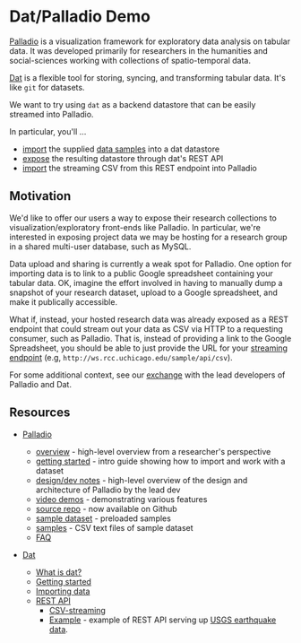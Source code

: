 # Dat/Palladio Demo

[Palladio](http://palladio.designhumanities.org) is a visualization framework for exploratory data analysis on tabular data.  It was developed primarily for researchers in the humanities and social-sciences working with collections of spatio-temporal data.

[Dat](http://dat-data.com/) is a flexible tool for storing, syncing, and
transforming tabular data.  It's like `git` for datasets.

We want to try using `dat` as a backend datastore that can be easily streamed
into Palladio.

In particular, you'll ...

* [import](https://github.com/maxogden/dat/blob/master/docs/importing.md) the supplied [data samples](samples/csv) into a dat datastore
* [expose](https://github.com/maxogden/dat/blob/master/docs/rest-api.md) the resulting datastore through dat's REST API
* [import](http://palladio.designhumanities.org/#/upload) the streaming CSV from this REST endpoint into Palladio


## Motivation

We'd like to offer our users a way to expose their research collections to 
visualization/exploratory front-ends like Palladio.  In particular, we're interested in exposing project data we may be hosting for a research group in a shared multi-user database, such as MySQL.  

Data upload and sharing is currently a weak spot for Palladio.  One
option for importing data is to link to a public Google spreadsheet containing your tabular data.  OK, imagine the effort involved in having to manually dump a snapshot of your research dataset, upload to a Google spreadsheet, and make it publically accessible.

What if, instead, your hosted research data was already exposed as a REST
endpoint that could stream out your data as CSV via HTTP to a requesting
consumer, such as Palladio.  That is, instead of providing a link to the Google
Spreadsheet, you should be able to just provide the URL for your [streaming
endpoint](http://t.co/kFLTs4W0Lp) (e.g, `http://ws.rcc.uchicago.edu/sample/api/csv`).

For some additional context, see our [exchange](https://twitter.com/joyrexus/status/504376293408768000) with the lead developers of Palladio and Dat.


## Resources

* [Palladio](http://palladio.designhumanities.org)
  * [overview](http://hestia.open.ac.uk/palladio-humanities-thinking-about-data-visualization/) - high-level overview from a researcher's perspective
  * [getting started](http://miriamposner.com/blog/getting-started-with-palladio/) - intro guide showing how to import and work with a dataset
  * [design/dev notes](http://esjewett.com/blog/palladio) - high-level
    overview of the design and architecture of Palladio by the lead dev
  * [video demos](https://vimeo.com/athanasius/videos) - demonstrating various
    features
  * [source repo](https://github.com/humanitiesplusdesign/palladio) - now
    available on Github
  * [sample dataset](http://palladio.designhumanities.org/sample/#/upload) -
    preloaded samples
  * [samples](samples/csv) - CSV text files of sample dataset
  * [FAQ](http://hdlab.stanford.edu/lab-notebook/palladio/2014/11/18/palladio-faqs-0-8-0/)

* [Dat](http://dat-data.com/)
  * [What is dat?](https://github.com/maxogden/dat/blob/master/docs/what-is-dat.md)
  * [Getting started](https://github.com/maxogden/dat/blob/master/docs/getting-started.md)
  * [Importing data](https://github.com/maxogden/dat/blob/master/docs/importing.md)
  * [REST API](https://github.com/maxogden/dat/blob/master/docs/rest-api.md)
    * [CSV-streaming](http://t.co/kFLTs4W0Lp)
    * [Example](http://usgs-earthquakes.herokuapp.com/) - example of REST API
      serving up 
      [USGS earthquake data](https://github.com/maxogden/dat-usgs-earthquakes).
